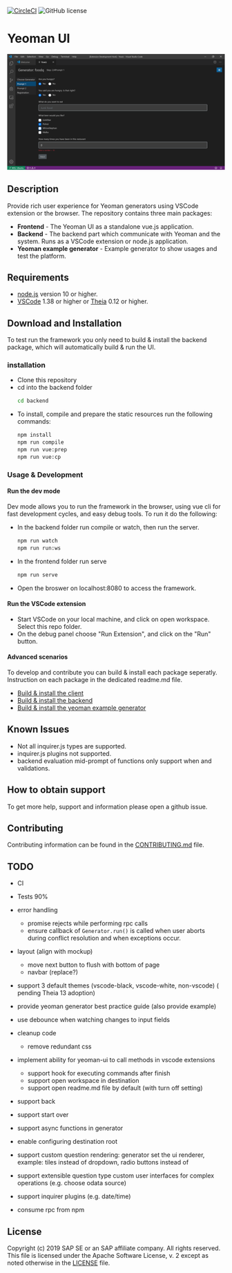 [![CircleCI](https://circleci.com/gh/SAP/yeoman-ui.svg?style=svg)](https://circleci.com/gh/SAP/yeoman-ui)
![GitHub license](https://img.shields.io/badge/license-Apache_2.0-blue.svg)

# Yeoman UI

![](screenshot.png)

## Description
Provide rich user experience for Yeoman generators using VSCode extension or the browser.
The repository contains three main packages:
* **Frontend** - The Yeoman UI as a standalone vue.js application.
* **Backend** - The backend part which communicate with Yeoman and the system. Runs as a VSCode extension or node.js application.
* **Yeoman example generator** - Example generator to show usages and test the platform.

## Requirements
* [node.js](https://www.npmjs.com/package/node) version 10 or higher.
* [VSCode](https://code.visualstudio.com/) 1.38 or higher or [Theia](https://www.theia-ide.org/) 0.12 or higher.

## Download and Installation
To test run the framework you only need to build & install the backend package, which will automatically build & run the UI.
### installation
* Clone this repository
* cd into the backend folder
    ```bash
    cd backend
    ```
* To install, compile and prepare the static resources run the following commands:
    ```bash
    npm install
    npm run compile
    npm run vue:prep
    npm run vue:cp
    ```
### Usage & Development
#### Run the dev mode
Dev mode allows you to run the framework in the browser, using vue cli for fast development cycles, and easy debug tools.
To run it do the following:
* In the backend folder run compile or watch, then run the server.
    ```bash
    npm run watch
    npm run run:ws
    ```
* In the frontend folder run serve
    ```bash
    npm run serve
    ```
* Open the broswer on localhost:8080 to access the framework.

#### Run the VSCode extension
* Start VSCode on your local machine, and click on open workspace. Select this repo folder.
* On the debug panel choose "Run Extension", and click on the "Run" button.

#### Advanced scenarios
To develop and contribute you can build & install each package seperatly. Instruction on each package in the dedicated readme.md file.
* [Build & install the client](frontend/README.md)
* [Build & install the backend](backend/README.md)
* [Build & install the yeoman example generator](generator-foodq/README.md)

## Known Issues
* Not all inquirer.js types are supported.
* inquirer.js plugins not supported.
* backend evaluation mid-prompt of functions only support when and validations.

## How to obtain support
To get more help, support and information please open a github issue.

## Contributing
Contributing information can be found in the [CONTRIBUTING.md](CONTRIBUTING.md) file.

## TODO
* CI 
* Tests 90%
* error handling
    * promise rejects while performing rpc calls
    * ensure callback of `Generator.run()` is called when user aborts during conflict resolution and when exceptions occur.
* layout (align with mockup)
    * move next button to flush with bottom of page
    * navbar (replace?)
* support 3 default themes (vscode-black, vscode-white, non-vscode) ( pending Theia 13 adoption)
* provide yeoman generator best practice guide (also provide example)
* use debounce when watching changes to input fields
* cleanup code
    * remove redundant css
* implement ability for yeoman-ui to call methods in vscode extensions
    * support hook for executing commands after finish
    * support open workspace in destination
    * support open readme.md file by default (with turn off setting)

* support back
* support start over
* support async functions in generator
* enable configuring destination root
* support custom question rendering: generator set the ui renderer, example: tiles instead of dropdown, radio buttons instead of 
* support extensible question type custom user interfaces for complex operations (e.g. choose odata source)
* support inquirer plugins (e.g. date/time)

* consume rpc from npm

## License
Copyright (c) 2019 SAP SE or an SAP affiliate company. All rights reserved. This file is licensed under the Apache Software License, v. 2 except as noted otherwise in the [LICENSE]() file.
